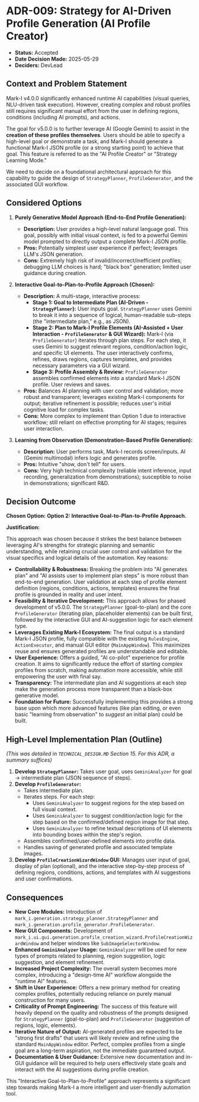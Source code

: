 # ADR-009: Strategy for AI-Driven Profile Generation (AI Profile Creator)

- **Status:** Accepted
- **Date Decision Made:** 2025-05-29
- **Deciders:** DevLead

## Context and Problem Statement

Mark-I v4.0.0 significantly enhanced runtime AI capabilities (visual queries, NLU-driven task execution). However, creating complex and robust profiles still requires significant manual effort from the user in defining regions, conditions (including AI prompts), and actions.

The goal for v5.0.0 is to further leverage AI (Google Gemini) to assist in the **creation of these profiles themselves**. Users should be able to specify a high-level goal or demonstrate a task, and Mark-I should generate a functional Mark-I JSON profile (or a strong starting point) to achieve that goal. This feature is referred to as the "AI Profile Creator" or "Strategy Learning Mode."

We need to decide on a foundational architectural approach for this capability to guide the design of `StrategyPlanner`, `ProfileGenerator`, and the associated GUI workflow.

## Considered Options

1.  **Purely Generative Model Approach (End-to-End Profile Generation):**

    - **Description:** User provides a high-level natural language goal. This goal, possibly with initial visual context, is fed to a powerful Gemini model prompted to directly output a complete Mark-I JSON profile.
    - **Pros:** Potentially simplest user experience if perfect; leverages LLM's JSON generation.
    - **Cons:** Extremely high risk of invalid/incorrect/inefficient profiles; debugging LLM choices is hard; "black box" generation; limited user guidance during creation.

2.  **Interactive Goal-to-Plan-to-Profile Approach (Chosen):**

    - **Description:** A multi-stage, interactive process:
      - **Stage 1: Goal to Intermediate Plan (AI-Driven - `StrategyPlanner`):** User inputs goal. `StrategyPlanner` uses Gemini to break it into a sequence of logical, human-readable sub-steps (the "intermediate plan," e.g., as JSON).
      - **Stage 2: Plan to Mark-I Profile Elements (AI-Assisted + User Interaction - `ProfileGenerator` & GUI Wizard):** Mark-I (via `ProfileGenerator`) iterates through plan steps. For each step, it uses Gemini to suggest relevant regions, condition/action logic, and specific UI elements. The user interactively confirms, refines, draws regions, captures templates, and provides necessary parameters via a GUI wizard.
      - **Stage 3: Profile Assembly & Review:** `ProfileGenerator` assembles confirmed elements into a standard Mark-I JSON profile. User reviews and saves.
    - **Pros:** Balances AI planning with user control and validation; more robust and transparent; leverages existing Mark-I components for output; iterative refinement is possible; reduces user's initial cognitive load for complex tasks.
    - **Cons:** More complex to implement than Option 1 due to interactive workflow; still reliant on effective prompting for AI stages; requires user interaction.

3.  **Learning from Observation (Demonstration-Based Profile Generation):**
    - **Description:** User performs task, Mark-I records screen/inputs. AI (Gemini multimodal) infers logic and generates profile.
    - **Pros:** Intuitive "show, don't tell" for users.
    - **Cons:** Very high technical complexity (reliable intent inference, input recording, generalization from demonstrations); susceptible to noise in demonstrations; significant R&D.

## Decision Outcome

**Chosen Option:** **Option 2: Interactive Goal-to-Plan-to-Profile Approach.**

**Justification:**

This approach was chosen because it strikes the best balance between leveraging AI's strengths for strategic planning and semantic understanding, while retaining crucial user control and validation for the visual specifics and logical details of the automation. Key reasons:

- **Controllability & Robustness:** Breaking the problem into "AI generates plan" and "AI assists user to implement plan steps" is more robust than end-to-end generation. User validation at each step of profile element definition (regions, conditions, actions, templates) ensures the final profile is grounded in reality and user intent.
- **Feasibility & Iterative Development:** This approach allows for phased development of v5.0.0. The `StrategyPlanner` (goal-to-plan) and the core `ProfileGenerator` (iterating plan, placeholder elements) can be built first, followed by the interactive GUI and AI-suggestion logic for each element type.
- **Leverages Existing Mark-I Ecosystem:** The final output is a standard Mark-I JSON profile, fully compatible with the existing `RulesEngine`, `ActionExecutor`, and manual GUI editor (`MainAppWindow`). This maximizes reuse and ensures generated profiles are understandable and editable.
- **User Experience:** Offers a guided, "AI co-pilot" experience for profile creation. It aims to significantly reduce the effort of starting complex profiles from scratch, making automation more accessible, while still empowering the user with final say.
- **Transparency:** The intermediate plan and AI suggestions at each step make the generation process more transparent than a black-box generative model.
- **Foundation for Future:** Successfully implementing this provides a strong base upon which more advanced features (like plan editing, or even basic "learning from observation" to _suggest_ an initial plan) could be built.

## High-Level Implementation Plan (Outline)

_(This was detailed in `TECHNICAL_DESIGN.MD` Section 15. For this ADR, a summary suffices)_

1.  **Develop `StrategyPlanner`:** Takes user goal, uses `GeminiAnalyzer` for goal -> intermediate plan (JSON sequence of steps).
2.  **Develop `ProfileGenerator`:**
    - Takes intermediate plan.
    - Iterates steps. For each step:
      - Uses `GeminiAnalyzer` to suggest regions for the step based on full visual context.
      - Uses `GeminiAnalyzer` to suggest condition/action logic for the step based on the confirmed/defined region image for that step.
      - Uses `GeminiAnalyzer` to refine textual descriptions of UI elements into bounding boxes within the step's region.
    - Assembles confirmed/user-defined elements into profile data.
    - Handles saving of generated profile and associated template images.
3.  **Develop `ProfileCreationWizardWindow` GUI:** Manages user input of goal, display of plan (optional), and the interactive step-by-step process of defining regions, conditions, actions, and templates with AI suggestions and user confirmations.

## Consequences

- **New Core Modules:** Introduction of `mark_i.generation.strategy_planner.StrategyPlanner` and `mark_i.generation.profile_generator.ProfileGenerator`.
- **New GUI Components:** Development of `mark_i.ui.gui.generation.profile_creation_wizard.ProfileCreationWizardWindow` and helper windows like `SubImageSelectorWindow`.
- **Enhanced `GeminiAnalyzer` Usage:** `GeminiAnalyzer` will be used for new types of prompts related to planning, region suggestion, logic suggestion, and element refinement.
- **Increased Project Complexity:** The overall system becomes more complex, introducing a "design-time AI" workflow alongside the "runtime AI" features.
- **Shift in User Experience:** Offers a new primary method for creating complex profiles, potentially reducing reliance on purely manual construction for many users.
- **Criticality of Prompt Engineering:** The success of this feature will heavily depend on the quality and robustness of the prompts designed for `StrategyPlanner` (goal-to-plan) and `ProfileGenerator` (suggestion of regions, logic, elements).
- **Iterative Nature of Output:** AI-generated profiles are expected to be "strong first drafts" that users will likely review and refine using the standard `MainAppWindow` editor. Perfect, complex profiles from a single goal are a long-term aspiration, not the immediate guaranteed output.
- **Documentation & User Guidance:** Extensive new documentation and in-GUI guidance will be required to help users effectively state goals and interact with the AI suggestions during profile creation.

This "Interactive Goal-to-Plan-to-Profile" approach represents a significant step towards making Mark-I a more intelligent and user-friendly automation tool.